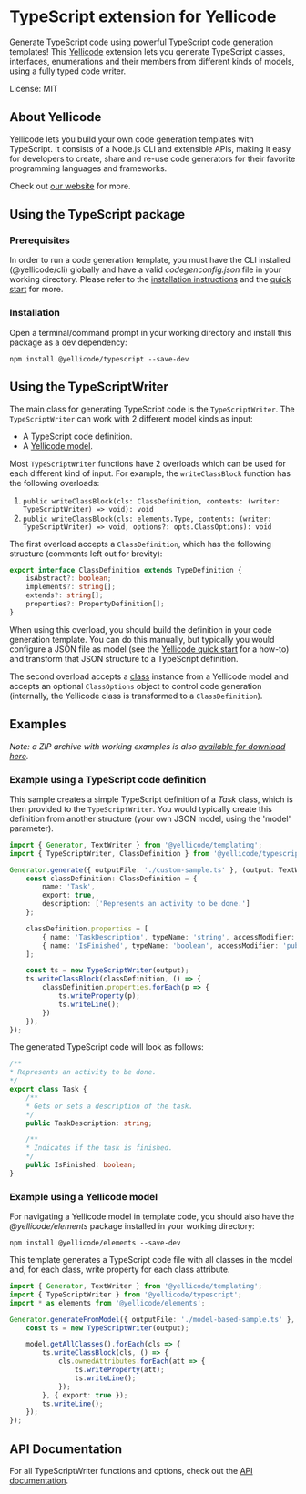 # TypeScript extension for Yellicode
Generate TypeScript code using powerful TypeScript code generation templates! This [Yellicode](https://www.yellicode.com) extension lets you generate TypeScript classes, interfaces, enumerations and their members from different kinds of models, using a fully typed code writer.

License: MIT

## About Yellicode
Yellicode lets you build your own code generation templates with TypeScript. It consists of a Node.js CLI and extensible APIs, making it easy for developers to create, share and re-use code generators for their favorite programming languages and frameworks.

Check out [our website](https://www.yellicode.com) for more.

## Using the TypeScript package
### Prerequisites
In order to run a code generation template, you must have the CLI installed (@yellicode/cli) globally and have a valid *codegenconfig.json* file in your working directory. Please refer to the [installation instructions](https://www.yellicode.com/docs/installation) and the [quick start](https://www.yellicode.com/docs/quickstart) for more.

### Installation
Open a terminal/command prompt in your working directory and install this package as a dev dependency:

```
npm install @yellicode/typescript --save-dev
```
## Using the TypeScriptWriter
The main class for generating TypeScript code is the `TypeScriptWriter`. The `TypeScriptWriter` can work with 2 different model kinds as input:
* A TypeScript code definition. 
* A [Yellicode model](https://www.yellicode.com/docs/yellicode-models).

Most `TypeScriptWriter` functions have 2 overloads which can be used for each different kind of input. For example, the `writeClassBlock` function has the 
following overloads:
1. `public writeClassBlock(cls: ClassDefinition, contents: (writer: TypeScriptWriter) => void): void`
2. `public writeClassBlock(cls: elements.Type, contents: (writer: TypeScriptWriter) => void, options?: opts.ClassOptions): void`

The first overload accepts a `ClassDefinition`, which has the following structure (comments left out for brevity):

```ts
export interface ClassDefinition extends TypeDefinition {   
    isAbstract?: boolean;    
    implements?: string[];    
    extends?: string[];    
    properties?: PropertyDefinition[];
}
```
When using this overload, you should build the definition in your code generation template. You can do this manually, but typically you would 
configure a JSON file as model (see the [Yellicode quick start](https://www.yellicode.com/docs/quickstart) for a how-to) and transform that JSON structure to a TypeScript definition.

The second overload accepts a [class](https://www.yellicode.com/docs/api/model/class) instance from a Yellicode model and accepts an optional `ClassOptions` 
object to control code generation (internally, the Yellicode class is transformed to a `ClassDefinition`). 

## Examples
*Note: a ZIP archive with working examples is also [available for download here](https://github.com/yellicode/yellicode-typescript/blob/master/examples/yellicode-typescript-examples.zip).*

### Example using a TypeScript code definition
This sample creates a simple TypeScript definition of a *Task* class, which is then provided to the `TypeScriptWriter`. You would typically create this definition from another structure (your own JSON model, using the 'model' parameter).

```ts
import { Generator, TextWriter } from '@yellicode/templating';
import { TypeScriptWriter, ClassDefinition } from '@yellicode/typescript';

Generator.generate({ outputFile: './custom-sample.ts' }, (output: TextWriter) => {    
    const classDefinition: ClassDefinition = {
        name: 'Task',
        export: true,
        description: ['Represents an activity to be done.']
    };

    classDefinition.properties = [
        { name: 'TaskDescription', typeName: 'string', accessModifier: 'public', description: ['Gets or sets a description of the task.'] },
        { name: 'IsFinished', typeName: 'boolean', accessModifier: 'public', description: ['Indicates if the task is finished.'] }
    ];

    const ts = new TypeScriptWriter(output);
    ts.writeClassBlock(classDefinition, () => {
        classDefinition.properties.forEach(p => {
            ts.writeProperty(p);
            ts.writeLine();
        })
    });
});

```
The generated TypeScript code will look as follows:
```typescript
/**
* Represents an activity to be done.
*/
export class Task {
	/**
	* Gets or sets a description of the task.
	*/
	public TaskDescription: string;

	/**
	* Indicates if the task is finished.
	*/
	public IsFinished: boolean;
}
```
### Example using a Yellicode model
For navigating a Yellicode model in template code, you should also have the *@yellicode/elements* package installed in your working directory:
```
npm install @yellicode/elements --save-dev
```

This template generates a TypeScript code file with all classes in the model and, for each class, write property for each class attribute.

```ts
import { Generator, TextWriter } from '@yellicode/templating';
import { TypeScriptWriter } from '@yellicode/typescript';
import * as elements from '@yellicode/elements';

Generator.generateFromModel({ outputFile: './model-based-sample.ts' }, (output: TextWriter, model: elements.Model) => {
    const ts = new TypeScriptWriter(output);

    model.getAllClasses().forEach(cls => {
        ts.writeClassBlock(cls, () => {
            cls.ownedAttributes.forEach(att => {
                ts.writeProperty(att);
                ts.writeLine();
            });
        }, { export: true });
        ts.writeLine();
    });
});  
```

## API Documentation
For all TypeScriptWriter functions and options, check out the [API documentation](https://github.com/yellicode/yellicode-typescript/blob/master/docs/api.md).